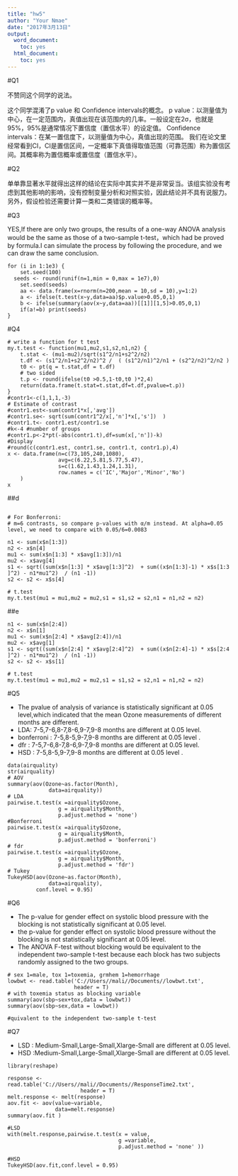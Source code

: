 ```yaml
---
title: "hw5"
author: "Your Nmae"
date: "2017年3月13日"
output:
  word_document:
    toc: yes
  html_document:
    toc: yes
---
```


#Q1

不赞同这个同学的说法。

这个同学混淆了p value 和 Confidence intervals的概念。
p value：以测量值为中心，在一定范围内，真值出现在该范围内的几率。一般设定在2σ，也就是95%，95%是通常情况下置信度（置信水平）的设定值。 
Confidence intervals：在某一置信度下，以测量值为中心，真值出现的范围。 我们在论文里经常看到CI，CI是置信区间，一定概率下真值得取值范围（可靠范围）称为置信区间。其概率称为置信概率或置信度（置信水平）。


#Q2

单单靠显著水平就得出这样的结论在实际中其实并不是非常妥当。该组实验没有考虑到其他影响的影响，没有控制变量分析和对照实验，因此结论并不具有说服力。另外，假设检验还需要计算一类和二类错误的概率等。


#Q3

YES,If there are only two groups, the results of a one-way ANOVA analysis would be the same as those of a two-sample t-test，which had  be proved by formula.I can simulate the process by following the procedure, and we can draw the same conclusion.


```{r}
for (i in 1:1e3) {
	set.seed(100)
  seeds <- round(runif(n=1,min = 0,max = 1e7),0)
	set.seed(seeds)
    aa <- data.frame(x=rnorm(n=200,mean = 10,sd = 10),y=1:2)
    a <- ifelse(t.test(x~y,data=aa)$p.value>0.05,0,1)
    b <- ifelse(summary(aov(x~y,data=aa))[[1]][1,5]>0.05,0,1)
    if(a!=b) print(seeds)
}
```

#Q4

```{r}
# write a function for t test
my.t.test <- function(mu1,mu2,s1,s2,n1,n2) {
    t.stat <- (mu1-mu2)/sqrt(s1^2/n1+s2^2/n2)
    t.df <- (s1^2/n1+s2^2/n2)^2 /  ( (s1^2/n1)^2/n1 + (s2^2/n2)^2/n2 )
    t0 <- pt(q = t.stat,df = t.df)
    # two sided
    t.p <- round(ifelse(t0 >0.5,1-t0,t0 )*2,4)
    return(data.frame(t.stat=t.stat,df=t.df,pvalue=t.p)) 
}
#contr1<-c(1,1,1,-3)
# Estimate of contrast
#contr1.est<-sum(contr1*x[,'avg'])
#contr1.se<- sqrt(sum(contr1^2/x[,'n']*x[,'s'])  )
#contr1.t<- contr1.est/contr1.se
#k<-4 #number of groups
#contr1.p<-2*pt(-abs(contr1.t),df=sum(x[,'n'])-k)
#Display 
#round(c(contr1.est, contr1.se, contr1.t, contr1.p),4)
x <- data.frame(n=c(73,105,240,1080),
	            avg=c(6.22,5.81,5.77,5.47),
	            s=c(1.62,1.43,1.24,1.31),
	            row.names = c('IC','Major','Minor','No')
	)
x
```

##d




```{r}

# For Bonferroni:
# m=6 contrasts, so compare p-values with α/m instead. At alpha=0.05 level, we need to compare with 0.05/6=0.0083

n1 <- sum(x$n[1:3])
n2 <- x$n[4]
mu1 <- sum(x$n[1:3] * x$avg[1:3])/n1
mu2 <- x$avg[4]  
s1 <- sqrt((sum(x$n[1:3] * x$avg[1:3]^2)  + sum((x$n[1:3]-1) * x$s[1:3 ]^2) - n1*mu1^2)  / (n1 -1))
s2 <- s2 <- x$s[4] 

# t.test
my.t.test(mu1 = mu1,mu2 = mu2,s1 = s1,s2 = s2,n1 = n1,n2 = n2)
```

##e

```{r}
n1 <- sum(x$n[2:4])
n2 <- x$n[1]
mu1 <- sum(x$n[2:4] * x$avg[2:4])/n1
mu2 <- x$avg[1]  
s1 <- sqrt((sum(x$n[2:4] * x$avg[2:4]^2)  + sum((x$n[2:4]-1) * x$s[2:4 ]^2) - n1*mu1^2)  / (n1 -1))
s2 <- s2 <- x$s[1] 

# t.test
my.t.test(mu1 = mu1,mu2 = mu2,s1 = s1,s2 = s2,n1 = n1,n2 = n2)
```

#Q5

- The pvalue of analysis of variance is statistically significant at 0.05 level,which indicated that the mean Ozone measurements of different months are different.
- LDA: 7-5,7-6,8-7,8-6,9-7,9-8 months are different at 0.05 level.
- bonferroni : 7-5,8-5,9-7,9-8 months are different at 0.05 level .
- dfr : 7-5,7-6,8-7,8-6,9-7,9-8 months are different at 0.05 level.
- HSD : 7-5,8-5,9-7,9-8 months are different at 0.05 level .


```{r}
data(airquality)
str(airquality)
# AOV
summary(aov(Ozone~as.factor(Month),
             data=airquality))
# LDA
pairwise.t.test(x =airquality$Ozone,
                g = airquality$Month,
                p.adjust.method = 'none')
#Bonferroni
pairwise.t.test(x =airquality$Ozone,
                g = airquality$Month,
                p.adjust.method = 'bonferroni')
# fdr
pairwise.t.test(x =airquality$Ozone,
                g = airquality$Month,
                p.adjust.method = 'fdr')
# Tukey
TukeyHSD(aov(Ozone~as.factor(Month),
             data=airquality),
         conf.level = 0.95)
```

#Q6


- The p-value for gender effect on systolic blood pressure with the blocking is not statistically significant at 0.05 level.
- the p-value for gender effect on systolic blood pressure without the blocking is not statistically significant at 0.05 level.
- The ANOVA F-test without blocking  would be equivalent to the independent two-sample t-test because each block has two subjects randomly assigned to the two groups.

```{r}
# sex 1=male, tox 1=toxemia, grmhem 1=hemorrhage
lowbwt <- read.table('C://Users//mali//Documents//lowbwt.txt',
                     header = T)
# with toxemia status as blocking variable
summary(aov(sbp~sex+tox,data = lowbwt))
summary(aov(sbp~sex,data = lowbwt))

#quivalent to the independent two-sample t-test
```

#Q7

- LSD : Medium-Small,Large-Small,Xlarge-Small are different at 0.05 level.
- HSD :Medium-Small,Large-Small,Xlarge-Small are different at 0.05 level.

```{r}
library(reshape)

response <- read.table('C://Users//mali//Documents//ResponseTime2.txt',
                       header = T)
melt.response <- melt(response)
aov.fit <- aov(value~variable,
               data=melt.response)
summary(aov.fit )

#LSD
with(melt.response,pairwise.t.test(x = value,
                                   g =variable,
                                   p.adjust.method = 'none' ))

#HSD
TukeyHSD(aov.fit,conf.level = 0.95)
```

